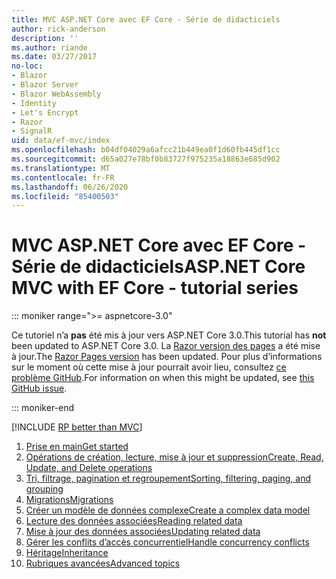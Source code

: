 ```yaml
---
title: MVC ASP.NET Core avec EF Core - Série de didacticiels
author: rick-anderson
description: ''
ms.author: riande
ms.date: 03/27/2017
no-loc:
- Blazor
- Blazor Server
- Blazor WebAssembly
- Identity
- Let's Encrypt
- Razor
- SignalR
uid: data/ef-mvc/index
ms.openlocfilehash: b04df04029a6afcc21b449ea0f1d60fb445df1cc
ms.sourcegitcommit: d65a027e78bf0b83727f975235a18863e685d902
ms.translationtype: MT
ms.contentlocale: fr-FR
ms.lasthandoff: 06/26/2020
ms.locfileid: "85400503"
---
```

# <a name="aspnet-core-mvc-with-ef-core---tutorial-series"></a><span data-ttu-id="e739c-102">MVC ASP.NET Core avec EF Core - Série de didacticiels</span><span class="sxs-lookup"><span data-stu-id="e739c-102">ASP.NET Core MVC with EF Core - tutorial series</span></span>

::: moniker range=">= aspnetcore-3.0"

<span data-ttu-id="e739c-103">Ce tutoriel n’a **pas** été mis à jour vers ASP.NET Core 3.0.</span><span class="sxs-lookup"><span data-stu-id="e739c-103">This tutorial has **not** been updated to ASP.NET Core 3.0.</span></span> <span data-ttu-id="e739c-104">La [ Razor version des pages](xref:data/ef-rp/intro) a été mise à jour.</span><span class="sxs-lookup"><span data-stu-id="e739c-104">The [Razor Pages version](xref:data/ef-rp/intro) has been updated.</span></span> <span data-ttu-id="e739c-105">Pour plus d’informations sur le moment où cette mise à jour pourrait avoir lieu, consultez [ce problème GitHub](https://github.com/dotnet/AspNetCore.Docs/issues/13920).</span><span class="sxs-lookup"><span data-stu-id="e739c-105">For information on when this might be updated, see [this GitHub issue](https://github.com/dotnet/AspNetCore.Docs/issues/13920).</span></span>

::: moniker-end

[!INCLUDE [RP better than MVC](../../includes/RP-EF/rp-over-mvc.md)]

1. [<span data-ttu-id="e739c-106">Prise en main</span><span class="sxs-lookup"><span data-stu-id="e739c-106">Get started</span></span>](xref:data/ef-mvc/intro)
1. [<span data-ttu-id="e739c-107">Opérations de création, lecture, mise à jour et suppression</span><span class="sxs-lookup"><span data-stu-id="e739c-107">Create, Read, Update, and Delete operations</span></span>](xref:data/ef-mvc/crud)
1. [<span data-ttu-id="e739c-108">Tri, filtrage, pagination et regroupement</span><span class="sxs-lookup"><span data-stu-id="e739c-108">Sorting, filtering, paging, and grouping</span></span>](xref:data/ef-mvc/sort-filter-page)
1. [<span data-ttu-id="e739c-109">Migrations</span><span class="sxs-lookup"><span data-stu-id="e739c-109">Migrations</span></span>](xref:data/ef-mvc/migrations)
1. [<span data-ttu-id="e739c-110">Créer un modèle de données complexe</span><span class="sxs-lookup"><span data-stu-id="e739c-110">Create a complex data model</span></span>](xref:data/ef-mvc/complex-data-model)
1. [<span data-ttu-id="e739c-111">Lecture des données associées</span><span class="sxs-lookup"><span data-stu-id="e739c-111">Reading related data</span></span>](xref:data/ef-mvc/read-related-data)
1. [<span data-ttu-id="e739c-112">Mise à jour des données associées</span><span class="sxs-lookup"><span data-stu-id="e739c-112">Updating related data</span></span>](xref:data/ef-mvc/update-related-data)
1. [<span data-ttu-id="e739c-113">Gérer les conflits d’accès concurrentiel</span><span class="sxs-lookup"><span data-stu-id="e739c-113">Handle concurrency conflicts</span></span>](xref:data/ef-mvc/concurrency)
1. [<span data-ttu-id="e739c-114">Héritage</span><span class="sxs-lookup"><span data-stu-id="e739c-114">Inheritance</span></span>](xref:data/ef-mvc/inheritance)
1. [<span data-ttu-id="e739c-115">Rubriques avancées</span><span class="sxs-lookup"><span data-stu-id="e739c-115">Advanced topics</span></span>](xref:data/ef-mvc/advanced)
